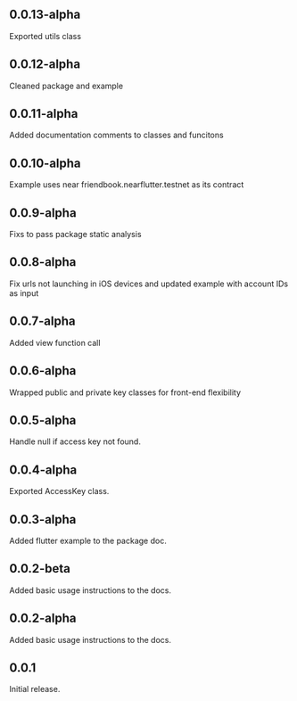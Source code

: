 ## 0.0.13-alpha
Exported utils class

## 0.0.12-alpha
Cleaned package and example

## 0.0.11-alpha
Added documentation comments to classes and funcitons

## 0.0.10-alpha
Example uses near friendbook.nearflutter.testnet as its contract

## 0.0.9-alpha
Fixs to pass package static analysis

## 0.0.8-alpha
Fix urls not launching in iOS devices and updated example with account IDs as input

## 0.0.7-alpha
Added view function call

## 0.0.6-alpha
Wrapped public and private key classes for front-end flexibility

## 0.0.5-alpha
Handle null if access key not found.

## 0.0.4-alpha
Exported AccessKey class.

## 0.0.3-alpha
Added flutter example to the package doc.

## 0.0.2-beta
Added basic usage instructions to the docs.

## 0.0.2-alpha
Added basic usage instructions to the docs.

## 0.0.1
Initial release.